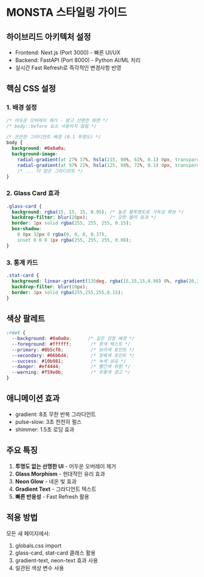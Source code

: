# MONSTA 스타일링 가이드

## 하이브리드 아키텍처 설정
- Frontend: Next.js (Port 3000) - 빠른 UI/UX
- Backend: FastAPI (Port 8000) - Python AI/ML 처리
- 실시간 Fast Refresh로 즉각적인 변경사항 반영

## 핵심 CSS 설정

### 1. 배경 설정
```css
/* 어두운 오버레이 제거 - 밝고 선명한 화면 */
/* body::before 요소 사용하지 않음 */

/* 은은한 그라디언트 배경 (0.1 투명도) */
body {
  background: #0a0a0a;
  background-image: 
    radial-gradient(at 27% 37%, hsla(215, 98%, 61%, 0.1) 0px, transparent 50%),
    radial-gradient(at 97% 21%, hsla(125, 98%, 72%, 0.1) 0px, transparent 50%),
    /* ... 더 많은 그라디언트 */
}
```

### 2. Glass Card 효과
```css
.glass-card {
  background: rgba(15, 15, 15, 0.95); /* 높은 불투명도로 가독성 확보 */
  backdrop-filter: blur(20px);        /* 강한 블러 효과 */
  border: 1px solid rgba(255, 255, 255, 0.15);
  box-shadow: 
    0 8px 32px 0 rgba(0, 0, 0, 0.37),
    inset 0 0 0 1px rgba(255, 255, 255, 0.08);
}
```

### 3. 통계 카드
```css
.stat-card {
  background: linear-gradient(135deg, rgba(15,15,15,0.98) 0%, rgba(20,20,20,0.98) 100%);
  backdrop-filter: blur(10px);
  border: 1px solid rgba(255,255,255,0.15);
}
```

## 색상 팔레트
```css
:root {
  --background: #0a0a0a;      /* 깊은 검정 배경 */
  --foreground: #ffffff;       /* 흰색 텍스트 */
  --primary: #8b5cf6;          /* 보라색 포인트 */
  --secondary: #06b6d4;        /* 청록색 포인트 */
  --success: #10b981;          /* 녹색 성공 */
  --danger: #ef4444;           /* 빨간색 위험 */
  --warning: #f59e0b;          /* 주황색 경고 */
}
```

## 애니메이션 효과
- gradient: 8초 무한 반복 그라디언트
- pulse-slow: 3초 천천히 펄스
- shimmer: 1.5초 로딩 효과

## 주요 특징
1. **투명도 없는 선명한 UI** - 어두운 오버레이 제거
2. **Glass Morphism** - 현대적인 유리 효과
3. **Neon Glow** - 네온 빛 효과
4. **Gradient Text** - 그라디언트 텍스트
5. **빠른 반응성** - Fast Refresh 활용

## 적용 방법
모든 새 페이지에서:
1. globals.css import
2. glass-card, stat-card 클래스 활용
3. gradient-text, neon-text 효과 사용
4. 일관된 색상 변수 사용
